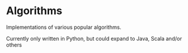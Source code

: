 Algorithms
==========

Implementations of various popular algorithms. 

Currently only written in Python, but could expand to Java, Scala and/or others